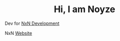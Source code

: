 <h1 align="center" dir="auto">Hi, I am Noyze</h1>

<A>Dev for <A/> <A href="https://discord.gg/CB6tuR4YPb"> NxN Development </A>

  <A>NxN</A> <A href="https://noxonac.eu/">Website</A>

